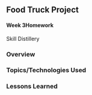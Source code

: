 ## Food Truck Project

#### Week 3Homework
Skill Distillery

### Overview

### Topics/Technologies Used

### Lessons Learned
